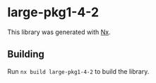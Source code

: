 # large-pkg1-4-2

This library was generated with [Nx](https://nx.dev).

## Building

Run `nx build large-pkg1-4-2` to build the library.

